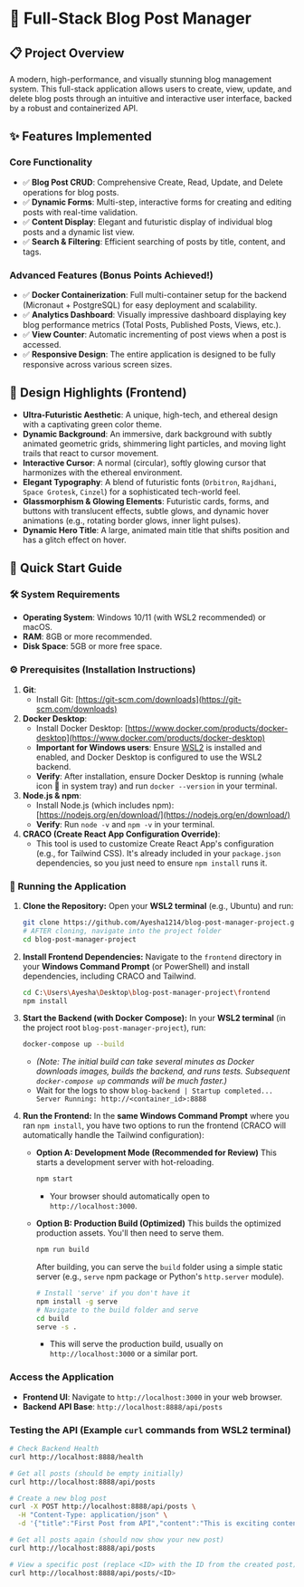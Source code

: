 # 🚀 Full-Stack Blog Post Manager

## 📋 Project Overview
A modern, high-performance, and visually stunning blog management system. This full-stack application allows users to create, view, update, and delete blog posts through an intuitive and interactive user interface, backed by a robust and containerized API.

## ✨ Features Implemented

### Core Functionality
- ✅ **Blog Post CRUD**: Comprehensive Create, Read, Update, and Delete operations for blog posts.
- ✅ **Dynamic Forms**: Multi-step, interactive forms for creating and editing posts with real-time validation.
- ✅ **Content Display**: Elegant and futuristic display of individual blog posts and a dynamic list view.
- ✅ **Search & Filtering**: Efficient searching of posts by title, content, and tags.

### Advanced Features (Bonus Points Achieved!)
- ✅ **Docker Containerization**: Full multi-container setup for the backend (Micronaut + PostgreSQL) for easy deployment and scalability.
- ✅ **Analytics Dashboard**: Visually impressive dashboard displaying key blog performance metrics (Total Posts, Published Posts, Views, etc.).
- ✅ **View Counter**: Automatic incrementing of post views when a post is accessed.
- ✅ **Responsive Design**: The entire application is designed to be fully responsive across various screen sizes.

## 🎨 Design Highlights (Frontend)
- **Ultra-Futuristic Aesthetic**: A unique, high-tech, and ethereal design with a captivating green color theme.
- **Dynamic Background**: An immersive, dark background with subtly animated geometric grids, shimmering light particles, and moving light trails that react to cursor movement.
- **Interactive Cursor**: A normal (circular), softly glowing cursor that harmonizes with the ethereal environment.
- **Elegant Typography**: A blend of futuristic fonts (`Orbitron`, `Rajdhani`, `Space Grotesk`, `Cinzel`) for a sophisticated tech-world feel.
- **Glassmorphism & Glowing Elements**: Futuristic cards, forms, and buttons with translucent effects, subtle glows, and dynamic hover animations (e.g., rotating border glows, inner light pulses).
- **Dynamic Hero Title**: A large, animated main title that shifts position and has a glitch effect on hover.

## 🚀 **Quick Start Guide**

### 🛠️ System Requirements
-   **Operating System**: Windows 10/11 (with WSL2 recommended) or macOS.
-   **RAM**: 8GB or more recommended.
-   **Disk Space**: 5GB or more free space.

### ⚙️ Prerequisites (Installation Instructions)

1.  **Git**:
    *   Install Git: [https://git-scm.com/downloads](https://git-scm.com/downloads)
2.  **Docker Desktop**:
    *   Install Docker Desktop: [https://www.docker.com/products/docker-desktop](https://www.docker.com/products/docker-desktop)
    *   **Important for Windows users**: Ensure [WSL2](https://learn.microsoft.com/en-us/windows/wsl/install) is installed and enabled, and Docker Desktop is configured to use the WSL2 backend.
    *   **Verify**: After installation, ensure Docker Desktop is running (whale icon 🐳 in system tray) and run `docker --version` in your terminal.
3.  **Node.js & npm**:
    *   Install Node.js (which includes npm): [https://nodejs.org/en/download/](https://nodejs.org/en/download/)
    *   **Verify**: Run `node -v` and `npm -v` in your terminal.
4.  **CRACO (Create React App Configuration Override)**:
    *   This tool is used to customize Create React App's configuration (e.g., for Tailwind CSS). It's already included in your `package.json` dependencies, so you just need to ensure `npm install` runs it.

### 🏃 Running the Application

1.  **Clone the Repository:**
    Open your **WSL2 terminal** (e.g., Ubuntu) and run:
    ```bash
    git clone https://github.com/Ayesha1214/blog-post-manager-project.git
    # AFTER cloning, navigate into the project folder
    cd blog-post-manager-project
    ```
2.  **Install Frontend Dependencies:**
    Navigate to the `frontend` directory in your **Windows Command Prompt** (or PowerShell) and install dependencies, including CRACO and Tailwind.
    ```bash
    cd C:\Users\Ayesha\Desktop\blog-post-manager-project\frontend
    npm install
    ```
3.  **Start the Backend (with Docker Compose):**
    In your **WSL2 terminal** (in the project root `blog-post-manager-project`), run:
    ```bash
    docker-compose up --build
    ```
    *   *(Note: The initial build can take several minutes as Docker downloads images, builds the backend, and runs tests. Subsequent `docker-compose up` commands will be much faster.)*
    *   Wait for the logs to show `blog-backend | Startup completed... Server Running: http://<container_id>:8888`
4.  **Run the Frontend:**
    In the **same Windows Command Prompt** where you ran `npm install`, you have two options to run the frontend (CRACO will automatically handle the Tailwind configuration):

    *   **Option A: Development Mode (Recommended for Review)**
        This starts a development server with hot-reloading.
        ```bash
        npm start
        ```
        *   Your browser should automatically open to `http://localhost:3000`.

    *   **Option B: Production Build (Optimized)**
        This builds the optimized production assets. You'll then need to serve them.
        ```bash
        npm run build
        ```
        After building, you can serve the `build` folder using a simple static server (e.g., `serve` npm package or Python's `http.server` module).
        ```bash
        # Install 'serve' if you don't have it
        npm install -g serve
        # Navigate to the build folder and serve
        cd build
        serve -s .
        ```
        *   This will serve the production build, usually on `http://localhost:3000` or a similar port.

### Access the Application
-   **Frontend UI**: Navigate to `http://localhost:3000` in your web browser.
-   **Backend API Base**: `http://localhost:8888/api/posts`

### Testing the API (Example `curl` commands from WSL2 terminal)
```bash
# Check Backend Health
curl http://localhost:8888/health

# Get all posts (should be empty initially)
curl http://localhost:8888/api/posts

# Create a new blog post
curl -X POST http://localhost:8888/api/posts \
  -H "Content-Type: application/json" \
  -d '{"title":"First Post from API","content":"This is exciting content!","author":"My name","published":true}'

# Get all posts again (should now show your new post)
curl http://localhost:8888/api/posts

# View a specific post (replace <ID> with the ID from the created post)
curl http://localhost:8888/api/posts/<ID>


